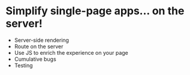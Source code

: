 # Simplify single-page apps... on the server!

- Server-side rendering
- Route on the server
- Use JS to enrich the experience on your page
- Cumulative bugs
- Testing
